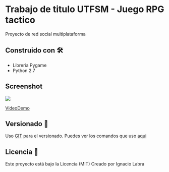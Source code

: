 # Trabajo de titulo UTFSM - Juego RPG tactico

Proyecto de red social multiplataforma

## Construido con 🛠️

* Librería Pygame
* Python 2.7

## Screenshot
![](./python.png)

[VideoDemo](https://drive.google.com/file/d/1uzLFazwiEtSXMGWIAdsnqirCwrY0KnDG/view)

## Versionado 📌

Uso [GIT](https://git-scm.com/) para el versionado.
Puedes ver los comandos que uso [aqui](https://nacholabraweb.000webhostapp.com/docs/Tutoriales.html)

## Licencia 📄
Este proyecto está bajo la Licencia (MIT)
Creado por Ignacio Labra
